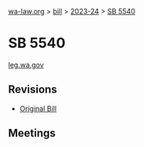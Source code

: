[wa-law.org](/) > [bill](/bill/) > [2023-24](/bill/2023-24/) > [SB 5540](/bill/2023-24/sb/5540/)

# SB 5540
[leg.wa.gov](https://app.leg.wa.gov/billsummary?BillNumber=5540&Year=2023&Initiative=false)

## Revisions
* [Original Bill](1/)

## Meetings